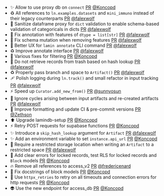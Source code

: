 - ✨ Allow to use proxy db on `connect` [PR](https://github.com/laminlabs/lamindb-setup/pull/1162) [@Koncopd](https://github.com/Koncopd)
- ♻️ All references to `ln.examples.datasets` and `mini_immuno` instead of their legacy counterparts [PR](https://github.com/laminlabs/lamindb/pull/3154) [@falexwolf](https://github.com/falexwolf)
- 🐛 Sanitize dataframe proxy for `dict` validation to enable schema-based validation of categoricals in dicts [PR](https://github.com/laminlabs/lamindb/pull/3153) [@falexwolf](https://github.com/falexwolf)
- 🐛 Fix annotation with features of `dtype = list[str]` [PR](https://github.com/laminlabs/lamindb/pull/3152) [@falexwolf](https://github.com/falexwolf)
- 🐛 Fix schema mutation when removing features [PR](https://github.com/laminlabs/lamindb/pull/3148) [@falexwolf](https://github.com/falexwolf)
- 🚸 Better UX for `lamin annotate` CLI command [PR](https://github.com/laminlabs/lamindb/pull/3150) [@falexwolf](https://github.com/falexwolf)
- ♻️ Improve annotate interface [PR](https://github.com/laminlabs/lamin-cli/pull/161) [@falexwolf](https://github.com/falexwolf)
- 🐛 Various fixes for filtering [PR](https://github.com/laminlabs/lamindb/pull/3147) [@Koncopd](https://github.com/Koncopd)
- 🐛 Do not retrieve records from trash based on hash lookup [PR](https://github.com/laminlabs/lamindb/pull/3146) [@falexwolf](https://github.com/falexwolf)
- ♻️ Properly pass branch and space to `Artifact()` [PR](https://github.com/laminlabs/lamin-cli/pull/160) [@falexwolf](https://github.com/falexwolf)
- 🩹 Polish logging during `ln.track()` and small refactor in input tracking [PR](https://github.com/laminlabs/lamindb/pull/3145) [@falexwolf](https://github.com/falexwolf)
- ⚡️ Speed up `Curator.add_new_from()` [PR](https://github.com/laminlabs/lamindb/pull/3144) [@sunnyosun](https://github.com/sunnyosun)
- 🚸 Ignore cycles arising between input artifacts and re-created artifacts [PR](https://github.com/laminlabs/lamindb/pull/3143) [@falexwolf](https://github.com/falexwolf)
- 🎨 Improve formatting and update CI & pre-commit versions [PR](https://github.com/laminlabs/lamindb-setup/pull/1159) [@Zethson](https://github.com/Zethson)
- ⬆️ Upgrade lamindb-setup [PR](https://github.com/laminlabs/lamindb/pull/3142) [@Koncopd](https://github.com/Koncopd)
- ⚡️ Retry POST requests for supabase functions [PR](https://github.com/laminlabs/lamindb-setup/pull/1158) [@Koncopd](https://github.com/Koncopd)
- ✨ Introduce a `skip_hash_lookup` argument for `Artifact` [PR](https://github.com/laminlabs/lamindb/pull/3140) [@falexwolf](https://github.com/falexwolf)
- ✨ Add an environment variable to set `instance.api_url` [PR](https://github.com/laminlabs/lamindb-setup/pull/1157) [@Koncopd](https://github.com/Koncopd)
- 🐛 Require a restricted storage location when writing an `Artifact` to a restricted space [PR](https://github.com/laminlabs/lamindb/pull/3139) [@falexwolf](https://github.com/falexwolf)
- 🚸 Add clear errors for locked records, test RLS for locked records and `Block` models [PR](https://github.com/laminlabs/lamindb/pull/3131) [@Koncopd](https://github.com/Koncopd)
- 🔥 Remove all references to access_v2 [PR](https://github.com/laminlabs/lamindb-setup/pull/1141) [@fredericenard](https://github.com/fredericenard)
- 📝 Fix docstrings of block models [PR](https://github.com/laminlabs/lamindb/pull/3138) [@Koncopd](https://github.com/Koncopd)
- 🐛  Use `httpx_retries` to retry on all timeouts and connection errors for http requests [PR](https://github.com/laminlabs/lamindb-setup/pull/1156) [@Koncopd](https://github.com/Koncopd)
- 👽️ Use the new endpoint for access_db [PR](https://github.com/laminlabs/lamindb-setup/pull/1155) [@Koncopd](https://github.com/Koncopd)
